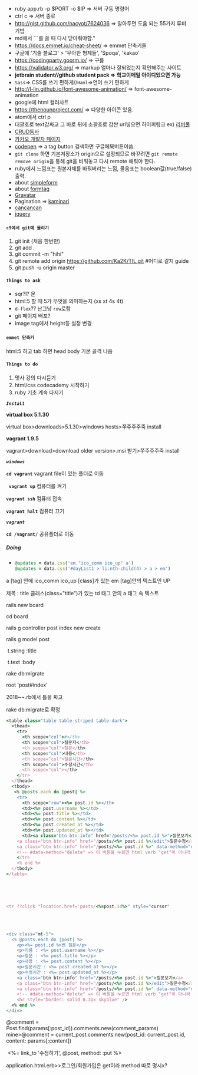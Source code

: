 * ruby app.rb -p $PORT -o $IP => 서버 구동 명령어
* ctrl c => 서버 종료
* http://gist.github.com/nacyot/7624036 =>  알아두면 도움 되는 55가지 루비 기법
* md에서 ```를 쓸 때 다시 닫아줘야함."
* https://docs.emmet.io/cheat-sheet/ => emmet 단축키들
* 구글에 '기술 블로그' > '우아한 형제들', 'Spoqa', 'kakao' 
* https://codingparty.goorm.io/ => 구름
* https://validator.w3.org/ => markup 얼마나 잘되었는지 확인해주는 사이트
* **jetbrain student//github student pack => 학교이메일 아이디있으면 가능**
* `Sass`=> CSS를 쓰기 편하게//`Haml`=>언어 쓰기 편하게
* http://l-lin.github.io/font-awesome-animation/ => font-awesome-animation
* google에 html 컬러차트
* https://thenounproject.com/ => 다양한 아이콘 있음.
* atom에서 ctrl p
* 대괄호로 text감싸고 그 바로 뒤에 소괄호로 감싼 url넣으면 하이퍼링크 ex) [리버풀](리버풀홈페이지)
* [CRUD동사](https://guides.rorlab.org/routing.html#crud-%EB%8F%99%EC%82%AC-%EC%95%A1%EC%85%98) 
* [카카오 개발자 페이지](https://developers.kakao.com/)
* [codepen](https://codepen.io/) => a tag button 검색하면 구글페북버튼이씀.
* `git clone` 하면 기본저장소가  origin으로 설정되므로 바꾸려면 `git remote remove origin`을 통해 git을 비워놓고 다시 remote 해줘야 한다.
* ruby에서 느낌표는 원본자체를 바꿔버리는 느낌, 물음표는 boolean값(true/false) 출력.
* about [simpleform](https://github.com/plataformatec/simple_form/blob/master/README.md)
* about [formtag](http://api.rubyonrails.org/v5.1/classes/ActionView/Helpers/FormTagHelper.html)
* [Gravatar](https://ko.gravatar.com/)
* Pagination => [kaminari](https://github.com/kaminari/kaminari)
* [cancancan](https://github.com/CanCanCommunity/cancancan)
* [jquery](https://jqueryui.com)

#### `c9에서 git에 올리기`

1. git init (처음 한번만)
2. git add .
3. git commit -m "hihi"
4. git remote add origin https://github.com/Ka2K/TIL.git #어디로 갈지 guide
5. git push -u origin master

#### `Things to ask`

<!--layout 모든화면에 적용되는 이유-->

<!--li/ul 태그-->		

* sqr?l? 문
* html:5 할 때 5가 무엇을 의미하는지 (xs xt 4s 4t)
* `d-flex`?? 난그냥 `row`로함
* git 페이지 배포?
* image tag에서 height등 설정 변경

#### `emmet 단축키`

html:5 하고 tab 하면 head body 기본 골격 나옴

 #### `Things to do`

1.  멋사 강의 다시듣기
2.  html/css codecademy  시작하기
3.  ruby 기초 계속 다지기



















***`Install`***

**virtual box 5.1.30**

virtual box>downloads>5.1.30>windows hosts>쭈주주주죽 install

**vagrant 1.9.5**

vagrant>download>download older version>.msi 받기>쭈주주주죽 install



***`windows`***

**`cd vagrant`**	vagrant file이 있는 폴더로 이동

**` vagrant up`**	컴퓨터를 켜기

**`vagrant ssh`**	컴퓨터 접속

**`vagrant halt`** 컴퓨터 끄기

***`vagrant`***

**`cd /vagrant/`** 공유폴더로 이동





##### Doing

* ```ruby
  @updates = data.css('em."ico_comm ico_up" a')
  @updates = data.css('#dayList1 > li:nth-child(4) > a > em')
  ```

a [tag] 안에 ico_comm ico_up [class]가 있는 em [tag]안의 텍스트인 UP

제목 : title 클래스(class="title")가 있는 td 태그 안의 a 태그 속 텍스트













rails new board

cd board

rails g controller post index new create

rails g model post







<!--migration file-->

​	t.string :title

​	t.text :body

rake db:migrate







root 'post#index'



2018~~.rb에서 틀을 짜고

rake db:migrate로 확정











```ruby
<table class="table table-striped table-dark">
  <thead>
    <tr>
      <th scope="col">#</th>
      <th scope="col">질문자</th>
      <th scope="col">질문</th>
      <th scope="col">내용</th>
      <th scope="col">질문시간</th>
      <th scope="col">수정시간</th>
      <th scope="col"></th>
    </tr>
  </thead>
  <tbody>
   <% @posts.each do |post| %>     
    <tr>
      <th scope="row"><%= post.id %></th>
      <td><%= post.username %></td>
      <td><%= post.title %></td>
      <td><%= post.content %></td>
      <td><%= post.created_at %></td>
      <td><%= post.updated_at %></td>
      <td><a class="btn btn-info" href="/posts/<%= post.id %>">질문보기</a>
    <a class="btn btn-info" href="/posts/<%= post.id %>/edit">질문수정</a>
    <a class="btn btn-info" href="/posts/<%= post.id %>" data-method="delete" data-confirm="정말로 지우시겠어요?">질문삭제</a>
    <!-- #data-method="delete" => 이 버튼을 누르면 html verb "get"이 아니라 "delete" method로 작용--></td>
    </tr>
    <% end %>
  </tbody>
</table>
            

        
        
        
<tr ??click "location.href='posts/<%=post.id%>" style="cursor"
        
        
        
        
<div class="mt-5">
  <% @posts.each do |post| %>
    <p><%= post.id %>번 질문</p>
    <p>이름 : <%= post.username %></p>
    <p>질문 : <%= post.title %></p>
    <p>내용 : <%= post.content %></p>
    <p>질문시간 : <%= post.created_at %></p>
    <p>수정시간 : <%= post.updated_at %></p>
    <a class="btn btn-info" href="/posts/<%= post.id %>">질문보기</a>
    <a class="btn btn-info" href="/posts/<%= post.id %>/edit">질문수정</a>
    <a class="btn btn-info" href="/posts/<%= post.id %>" data-method="delete" data-confirm="정말로 지우시겠어요?">질문삭제</a>
    <!-- #data-method="delete" => 이 버튼을 누르면 html verb "get"이 아니라 "delete" method로 작용-->
    <hr style="border: solid 0.3px skyblue" />
  <% end %>
</div>
```



@comment = Post.find(params[:post_id]).comments.new(comment_params)
mine>@comment = current_post.comments.new(post_id: current_post.id, content: params[:content])

​                                                                                                                                                                                                                                                                                                                                                                                                                                                                                                                                                                                                                                                                                                                                                                                                                                                                                                                                                                                                                               <%= link_to '수정하기', @post, method: :put %>



application.html.erb>>로그인/회원가입은 get이라 method 따로 명시x?










